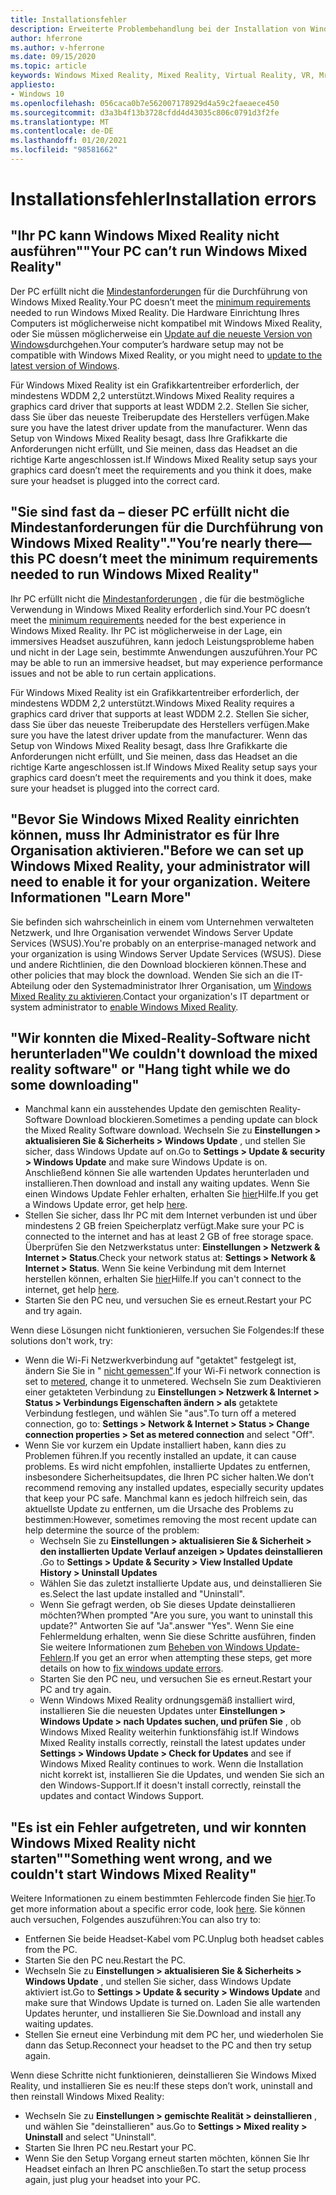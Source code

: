 ```yaml
---
title: Installationsfehler
description: Erweiterte Problembehandlung bei der Installation von Windows Mixed Reality, die über die standardmäßige Kundensupport Dokumentation hinausgeht.
author: hferrone
ms.author: v-hferrone
ms.date: 09/15/2020
ms.topic: article
keywords: Windows Mixed Reality, Mixed Reality, Virtual Reality, VR, Mr, Problembehandlung, Fehler, Hilfe, Support, Installation
appliesto:
- Windows 10
ms.openlocfilehash: 056caca0b7e562007178929d4a59c2faeaece450
ms.sourcegitcommit: d3a3b4f13b3728cfdd4d43035c806c0791d3f2fe
ms.translationtype: MT
ms.contentlocale: de-DE
ms.lasthandoff: 01/20/2021
ms.locfileid: "98581662"
---
```

# <a name="installation-errors"></a><span data-ttu-id="3deae-104">Installationsfehler</span><span class="sxs-lookup"><span data-stu-id="3deae-104">Installation errors</span></span>

## <a name="your-pc-cant-run-windows-mixed-reality"></a><span data-ttu-id="3deae-105">"Ihr PC kann Windows Mixed Reality nicht ausführen"</span><span class="sxs-lookup"><span data-stu-id="3deae-105">"Your PC can’t run Windows Mixed Reality"</span></span>

<span data-ttu-id="3deae-106">Der PC erfüllt nicht die [Mindestanforderungen](https://support.microsoft.com/help/4039260/windows-10-mixed-reality-pc-hardware-guidelines) für die Durchführung von Windows Mixed Reality.</span><span class="sxs-lookup"><span data-stu-id="3deae-106">Your PC doesn’t meet the [minimum requirements](https://support.microsoft.com/help/4039260/windows-10-mixed-reality-pc-hardware-guidelines) needed to run Windows Mixed Reality.</span></span> <span data-ttu-id="3deae-107">Die Hardware Einrichtung Ihres Computers ist möglicherweise nicht kompatibel mit Windows Mixed Reality, oder Sie müssen möglicherweise ein [Update auf die neueste Version von Windows](https://support.microsoft.com/help/12373/windows-update-faq)durchgehen.</span><span class="sxs-lookup"><span data-stu-id="3deae-107">Your computer’s hardware setup may not be compatible with Windows Mixed Reality, or you might need to [update to the latest version of Windows](https://support.microsoft.com/help/12373/windows-update-faq).</span></span> 

<span data-ttu-id="3deae-108">Für Windows Mixed Reality ist ein Grafikkartentreiber erforderlich, der mindestens WDDM 2,2 unterstützt.</span><span class="sxs-lookup"><span data-stu-id="3deae-108">Windows Mixed Reality requires a graphics card driver that supports at least WDDM 2.2.</span></span> <span data-ttu-id="3deae-109">Stellen Sie sicher, dass Sie über das neueste Treiberupdate des Herstellers verfügen.</span><span class="sxs-lookup"><span data-stu-id="3deae-109">Make sure you have the latest driver update from the manufacturer.</span></span> <span data-ttu-id="3deae-110">Wenn das Setup von Windows Mixed Reality besagt, dass Ihre Grafikkarte die Anforderungen nicht erfüllt, und Sie meinen, dass das Headset an die richtige Karte angeschlossen ist.</span><span class="sxs-lookup"><span data-stu-id="3deae-110">If Windows Mixed Reality setup says your graphics card doesn’t meet the requirements and you think it does, make sure your headset is plugged into the correct card.</span></span>

## <a name="youre-nearly-therethis-pc-doesnt-meet-the-minimum-requirements-needed-to-run-windows-mixed-reality"></a><span data-ttu-id="3deae-111">"Sie sind fast da – dieser PC erfüllt nicht die Mindestanforderungen für die Durchführung von Windows Mixed Reality".</span><span class="sxs-lookup"><span data-stu-id="3deae-111">"You’re nearly there—this PC doesn’t meet the minimum requirements needed to run Windows Mixed Reality"</span></span>

<span data-ttu-id="3deae-112">Ihr PC erfüllt nicht die [Mindestanforderungen](https://support.microsoft.com/help/4039260/windows-10-mixed-reality-pc-hardware-guidelines) , die für die bestmögliche Verwendung in Windows Mixed Reality erforderlich sind.</span><span class="sxs-lookup"><span data-stu-id="3deae-112">Your PC doesn’t meet the [minimum requirements](https://support.microsoft.com/help/4039260/windows-10-mixed-reality-pc-hardware-guidelines) needed for the best experience in Windows Mixed Reality.</span></span> <span data-ttu-id="3deae-113">Ihr PC ist möglicherweise in der Lage, ein immersives Headset auszuführen, kann jedoch Leistungsprobleme haben und nicht in der Lage sein, bestimmte Anwendungen auszuführen.</span><span class="sxs-lookup"><span data-stu-id="3deae-113">Your PC may be able to run an immersive headset, but may experience performance issues and not be able to run certain applications.</span></span>

<span data-ttu-id="3deae-114">Für Windows Mixed Reality ist ein Grafikkartentreiber erforderlich, der mindestens WDDM 2,2 unterstützt.</span><span class="sxs-lookup"><span data-stu-id="3deae-114">Windows Mixed Reality requires a graphics card driver that supports at least WDDM 2.2.</span></span> <span data-ttu-id="3deae-115">Stellen Sie sicher, dass Sie über das neueste Treiberupdate des Herstellers verfügen.</span><span class="sxs-lookup"><span data-stu-id="3deae-115">Make sure you have the latest driver update from the manufacturer.</span></span> <span data-ttu-id="3deae-116">Wenn das Setup von Windows Mixed Reality besagt, dass Ihre Grafikkarte die Anforderungen nicht erfüllt, und Sie meinen, dass das Headset an die richtige Karte angeschlossen ist.</span><span class="sxs-lookup"><span data-stu-id="3deae-116">If Windows Mixed Reality setup says your graphics card doesn’t meet the requirements and you think it does, make sure your headset is plugged into the correct card.</span></span>

## <a name="before-we-can-set-up-windows-mixed-reality-your-administrator-will-need-to-enable-it-for-your-organization-learn-more"></a><span data-ttu-id="3deae-117">"Bevor Sie Windows Mixed Reality einrichten können, muss Ihr Administrator es für Ihre Organisation aktivieren.</span><span class="sxs-lookup"><span data-stu-id="3deae-117">"Before we can set up Windows Mixed Reality, your administrator will need to enable it for your organization.</span></span> <span data-ttu-id="3deae-118">Weitere Informationen "</span><span class="sxs-lookup"><span data-stu-id="3deae-118">Learn More"</span></span>

<span data-ttu-id="3deae-119">Sie befinden sich wahrscheinlich in einem vom Unternehmen verwalteten Netzwerk, und Ihre Organisation verwendet Windows Server Update Services (WSUS).</span><span class="sxs-lookup"><span data-stu-id="3deae-119">You're probably on an enterprise-managed network and your organization is using Windows Server Update Services (WSUS).</span></span> <span data-ttu-id="3deae-120">Diese und andere Richtlinien, die den Download blockieren können.</span><span class="sxs-lookup"><span data-stu-id="3deae-120">These and other policies that may block the download.</span></span> <span data-ttu-id="3deae-121">Wenden Sie sich an die IT-Abteilung oder den Systemadministrator Ihrer Organisation, um [Windows Mixed Reality zu aktivieren](/windows/application-management/manage-windows-mixed-reality#enable).</span><span class="sxs-lookup"><span data-stu-id="3deae-121">Contact your organization's IT department or system administrator to [enable Windows Mixed Reality](/windows/application-management/manage-windows-mixed-reality#enable).</span></span>

## <a name="we-couldnt-download-the-mixed-reality-software-or-hang-tight-while-we-do-some-downloading"></a><span data-ttu-id="3deae-122">"Wir konnten die Mixed-Reality-Software nicht herunterladen</span><span class="sxs-lookup"><span data-stu-id="3deae-122">"We couldn't download the mixed reality software" or "Hang tight while we do some downloading"</span></span>

* <span data-ttu-id="3deae-123">Manchmal kann ein ausstehendes Update den gemischten Reality-Software Download blockieren.</span><span class="sxs-lookup"><span data-stu-id="3deae-123">Sometimes a pending update can block the Mixed Reality Software download.</span></span> <span data-ttu-id="3deae-124">Wechseln Sie zu **Einstellungen > aktualisieren Sie & Sicherheits > Windows Update** , und stellen Sie sicher, dass Windows Update auf on.</span><span class="sxs-lookup"><span data-stu-id="3deae-124">Go to **Settings > Update & security > Windows Update** and make sure Windows Update is on.</span></span> <span data-ttu-id="3deae-125">Anschließend können Sie alle wartenden Updates herunterladen und installieren.</span><span class="sxs-lookup"><span data-stu-id="3deae-125">Then download and install any waiting updates.</span></span> <span data-ttu-id="3deae-126">Wenn Sie einen Windows Update Fehler erhalten, erhalten Sie [hier](https://support.microsoft.com/help/10164/fix-windows-update-errors)Hilfe.</span><span class="sxs-lookup"><span data-stu-id="3deae-126">If you get a Windows Update error, get help [here](https://support.microsoft.com/help/10164/fix-windows-update-errors).</span></span>
* <span data-ttu-id="3deae-127">Stellen Sie sicher, dass Ihr PC mit dem Internet verbunden ist und über mindestens 2 GB freien Speicherplatz verfügt.</span><span class="sxs-lookup"><span data-stu-id="3deae-127">Make sure your PC is connected to the internet and has at least 2 GB of free storage space.</span></span> <span data-ttu-id="3deae-128">Überprüfen Sie den Netzwerkstatus unter: **Einstellungen > Netzwerk & Internet > Status**.</span><span class="sxs-lookup"><span data-stu-id="3deae-128">Check your network status at: **Settings > Network & Internet > Status**.</span></span> <span data-ttu-id="3deae-129">Wenn Sie keine Verbindung mit dem Internet herstellen können, erhalten Sie [hier](https://support.microsoft.com/help/10741/windows-10-fix-network-connection-issues)Hilfe.</span><span class="sxs-lookup"><span data-stu-id="3deae-129">If you can't connect to the internet, get help [here](https://support.microsoft.com/help/10741/windows-10-fix-network-connection-issues).</span></span>  
* <span data-ttu-id="3deae-130">Starten Sie den PC neu, und versuchen Sie es erneut.</span><span class="sxs-lookup"><span data-stu-id="3deae-130">Restart your PC and try again.</span></span> 

<span data-ttu-id="3deae-131">Wenn diese Lösungen nicht funktionieren, versuchen Sie Folgendes:</span><span class="sxs-lookup"><span data-stu-id="3deae-131">If these solutions don't work, try:</span></span>
* <span data-ttu-id="3deae-132">Wenn die Wi-Fi Netzwerkverbindung auf "getaktet" festgelegt ist, ändern Sie Sie in " [nicht gemessen"](https://support.microsoft.com//help/17452/windows-metered-internet-connections-faq).</span><span class="sxs-lookup"><span data-stu-id="3deae-132">If your Wi-Fi network connection is set to [metered](https://support.microsoft.com//help/17452/windows-metered-internet-connections-faq), change it to unmetered.</span></span> <span data-ttu-id="3deae-133">Wechseln Sie zum Deaktivieren einer getakteten Verbindung zu **Einstellungen > Netzwerk & Internet > Status > Verbindungs Eigenschaften ändern > als** getaktete Verbindung festlegen, und wählen Sie "aus".</span><span class="sxs-lookup"><span data-stu-id="3deae-133">To turn off a metered connection, go to: **Settings > Network & Internet > Status > Change connection properties > Set as metered connection** and select "Off".</span></span>  
* <span data-ttu-id="3deae-134">Wenn Sie vor kurzem ein Update installiert haben, kann dies zu Problemen führen.</span><span class="sxs-lookup"><span data-stu-id="3deae-134">If you recently installed an update, it can cause problems.</span></span> <span data-ttu-id="3deae-135">Es wird nicht empfohlen, installierte Updates zu entfernen, insbesondere Sicherheitsupdates, die Ihren PC sicher halten.</span><span class="sxs-lookup"><span data-stu-id="3deae-135">We don’t recommend removing any installed updates, especially security updates that keep your PC safe.</span></span> <span data-ttu-id="3deae-136">Manchmal kann es jedoch hilfreich sein, das aktuellste Update zu entfernen, um die Ursache des Problems zu bestimmen:</span><span class="sxs-lookup"><span data-stu-id="3deae-136">However, sometimes removing the most recent update can help determine the source of the problem:</span></span> 
    * <span data-ttu-id="3deae-137">Wechseln Sie zu **Einstellungen > aktualisieren Sie & Sicherheit > den installierten Update Verlauf anzeigen > Updates deinstallieren** .</span><span class="sxs-lookup"><span data-stu-id="3deae-137">Go to **Settings > Update & Security > View Installed Update History > Uninstall Updates**</span></span>
    * <span data-ttu-id="3deae-138">Wählen Sie das zuletzt installierte Update aus, und deinstallieren Sie es.</span><span class="sxs-lookup"><span data-stu-id="3deae-138">Select the last update installed and "Uninstall".</span></span>
    * <span data-ttu-id="3deae-139">Wenn Sie gefragt werden, ob Sie dieses Update deinstallieren möchten?</span><span class="sxs-lookup"><span data-stu-id="3deae-139">When prompted "Are you sure, you want to uninstall this update?"</span></span> <span data-ttu-id="3deae-140">Antworten Sie auf "Ja".</span><span class="sxs-lookup"><span data-stu-id="3deae-140">answer "Yes".</span></span> <span data-ttu-id="3deae-141">Wenn Sie eine Fehlermeldung erhalten, wenn Sie diese Schritte ausführen, finden Sie weitere Informationen zum [Beheben von Windows Update-Fehlern](https://support.microsoft.com//help/10164/fix-windows-update-errors).</span><span class="sxs-lookup"><span data-stu-id="3deae-141">If you get an error when attempting these steps, get more details on how to [fix windows update errors](https://support.microsoft.com//help/10164/fix-windows-update-errors).</span></span> 
    * <span data-ttu-id="3deae-142">Starten Sie den PC neu, und versuchen Sie es erneut.</span><span class="sxs-lookup"><span data-stu-id="3deae-142">Restart your PC and try again.</span></span> 
    * <span data-ttu-id="3deae-143">Wenn Windows Mixed Reality ordnungsgemäß installiert wird, installieren Sie die neuesten Updates unter **Einstellungen > Windows Update > nach Updates suchen, und prüfen Sie** , ob Windows Mixed Reality weiterhin funktionsfähig ist.</span><span class="sxs-lookup"><span data-stu-id="3deae-143">If Windows Mixed Reality installs correctly, reinstall the latest updates under **Settings > Windows Update > Check for Updates** and see if Windows Mixed Reality continues to work.</span></span> <span data-ttu-id="3deae-144">Wenn die Installation nicht korrekt ist, installieren Sie die Updates, und wenden Sie sich an den Windows-Support.</span><span class="sxs-lookup"><span data-stu-id="3deae-144">If it doesn't install correctly, reinstall the updates and contact Windows Support.</span></span> 

## <a name="something-went-wrong-and-we-couldnt-start-windows-mixed-reality"></a><span data-ttu-id="3deae-145">"Es ist ein Fehler aufgetreten, und wir konnten Windows Mixed Reality nicht starten"</span><span class="sxs-lookup"><span data-stu-id="3deae-145">"Something went wrong, and we couldn't start Windows Mixed Reality"</span></span>
<span data-ttu-id="3deae-146">Weitere Informationen zu einem bestimmten Fehlercode finden Sie [hier](error-codes.md).</span><span class="sxs-lookup"><span data-stu-id="3deae-146">To get more information about a specific error code, look [here](error-codes.md).</span></span> <span data-ttu-id="3deae-147">Sie können auch versuchen, Folgendes auszuführen:</span><span class="sxs-lookup"><span data-stu-id="3deae-147">You can also try to:</span></span>

* <span data-ttu-id="3deae-148">Entfernen Sie beide Headset-Kabel vom PC.</span><span class="sxs-lookup"><span data-stu-id="3deae-148">Unplug both headset cables from the PC.</span></span>
* <span data-ttu-id="3deae-149">Starten Sie den PC neu.</span><span class="sxs-lookup"><span data-stu-id="3deae-149">Restart the PC.</span></span>
* <span data-ttu-id="3deae-150">Wechseln Sie zu **Einstellungen > aktualisieren Sie & Sicherheits > Windows Update** , und stellen Sie sicher, dass Windows Update aktiviert ist.</span><span class="sxs-lookup"><span data-stu-id="3deae-150">Go to **Settings > Update & security > Windows Update** and make sure that Windows Update is turned on.</span></span> <span data-ttu-id="3deae-151">Laden Sie alle wartenden Updates herunter, und installieren Sie Sie.</span><span class="sxs-lookup"><span data-stu-id="3deae-151">Download and install any waiting updates.</span></span>
* <span data-ttu-id="3deae-152">Stellen Sie erneut eine Verbindung mit dem PC her, und wiederholen Sie dann das Setup.</span><span class="sxs-lookup"><span data-stu-id="3deae-152">Reconnect your headset to the PC and then try setup again.</span></span>

<span data-ttu-id="3deae-153">Wenn diese Schritte nicht funktionieren, deinstallieren Sie Windows Mixed Reality, und installieren Sie es neu:</span><span class="sxs-lookup"><span data-stu-id="3deae-153">If these steps don’t work, uninstall and then reinstall Windows Mixed Reality:</span></span>
* <span data-ttu-id="3deae-154">Wechseln Sie zu **Einstellungen > gemischte Realität > deinstallieren** , und wählen Sie "deinstallieren" aus.</span><span class="sxs-lookup"><span data-stu-id="3deae-154">Go to **Settings > Mixed reality > Uninstall** and select "Uninstall".</span></span> 
* <span data-ttu-id="3deae-155">Starten Sie Ihren PC neu.</span><span class="sxs-lookup"><span data-stu-id="3deae-155">Restart your PC.</span></span> 
* <span data-ttu-id="3deae-156">Wenn Sie den Setup Vorgang erneut starten möchten, können Sie Ihr Headset einfach an Ihren PC anschließen.</span><span class="sxs-lookup"><span data-stu-id="3deae-156">To start the setup process again, just plug your headset into your PC.</span></span>